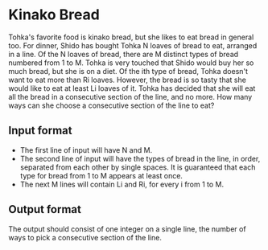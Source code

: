 # Kinako Bread

Tohka's favorite food is kinako bread, but she likes to eat bread in general too. For dinner, Shido has bought Tohka N loaves of bread to eat, arranged in a line. Of the N loaves of bread, there are M distinct types of bread numbered from 1 to M. Tohka is very touched that Shido would buy her so much bread, but she is on a diet. Of the ith type of bread, Tohka doesn't want to eat more than Ri loaves. However, the bread is so tasty that she would like to eat at least Li loaves of it. Tohka has decided that she will eat all the bread in a consecutive section of the line, and no more. How many ways can she choose a consecutive section of the line to eat?

## Input format

- The first line of input will have N and M.
- The second line of input will have the types of bread in the line, in order, separated from each other by single spaces. It is guaranteed that each type for bread from 1 to M appears at least once.
- The next M lines will contain Li and Ri, for every i from 1 to M.

## Output format

The output should consist of one integer on a single line, the number of ways to pick a consecutive section of the line.
